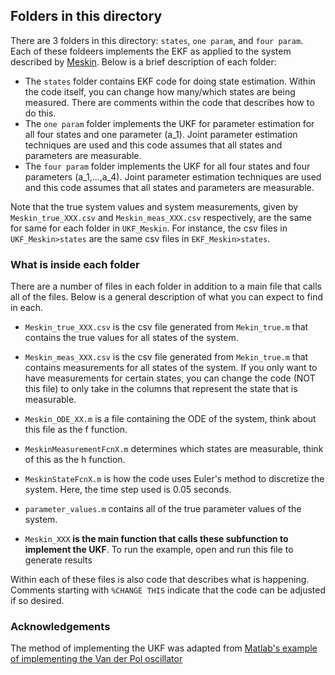 ## Folders in this directory
There are 3 folders in this directory: `states`, `one param`, and `four param`. Each of these foldeers implements the EKF as applied to the system described by [Meskin](https://drive.google.com/file/d/1PYTPskAWuQ-HrS7cBfBXQ_-OeJp-do8H/view?usp=sharing).
Below is a brief description of each folder:
* The `states` folder contains EKF code for doing state estimation. Within the code itself, 
you can change how many/which states are being measured. There are comments within the code
that describes how to do this.
* The `one param` folder implements the UKF for parameter estimation for all four states and one parameter (a_1). 
Joint parameter estimation techniques are used and this code assumes that all states and parameters are measurable.
* The `four param` folder implements the UKF for all four states and four parameters (a_1,...,a_4). 
Joint parameter estimation techniques are used and this code assumes that all states and parameters are measurable.

Note that the true system values and system measurements, given by `Meskin_true_XXX.csv` and `Meskin_meas_XXX.csv` respectively, are the same for same for each folder in `UKF_Meskin`. For instance, the csv files in `UKF_Meskin>states` are the same csv files in `EKF_Meskin>states`.

### What is inside each folder

There are a number of files in each folder in addition to a main file that calls all of the files. 
Below is a general description of what you can expect to find in each.   

* `Meskin_true_XXX.csv` is the csv file generated from `Mekin_true.m` that contains the true values for all states of the system.  

* `Meskin_meas_XXX.csv` is the csv file generated from `Mekin_true.m` that contains measurements for all states of the system. 
If you only want to have measurements for certain states, you can change the code (NOT this file) to only take in the columns that represent the state that is measurable.    

* `Meskin_ODE_XX.m` is a file containing the ODE of the system, think about this file as the f function.  

* `MeskinMeasurementFcnX.m` determines which states are measurable, think of this as the h function. 

* `MeskinStateFcnX.m` is how the code uses Euler's method to discretize the system. Here, the time step used is 0.05 seconds.

* `parameter_values.m` contains all of the true parameter values of the system.    

* `Meskin_XXX` **is the main function that calls these subfunction to implement the UKF**. To run the example, open and run this file to generate results

Within each of these files is also code that describes what is happening. Comments starting with `%CHANGE THIS` indicate that 
the code can be adjusted if so desired.

### Acknowledgements
The method of implementing the UKF was adapted from [Matlab's example of implementing the Van der Pol oscillator](https://www.mathworks.com/help/control/ug/nonlinear-state-estimation-using-unscented-kalman-filter.html)
